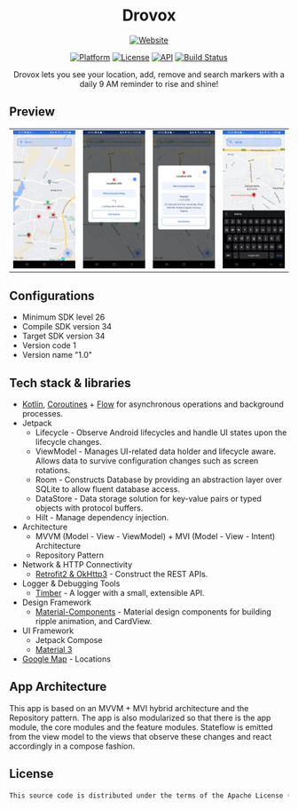 <h1 align="center">Drovox</h1>

<p align="center"><a href="https://www.drovox.com"><img alt="Website" src="https://img.shields.io/badge/Website-Drovox-white"/></a> </p>

<p align="center">
  <a href="https://www.android.com/"><img alt="Platform" src="https://img.shields.io/badge/Platform-Android-green"/></a>
  <a href="https://opensource.org/licenses/Apache-2.0"><img alt="License" src="https://img.shields.io/badge/License-Apache%202.0-blue.svg"/></a>
  <a href="https://android-arsenal.com/api?level=26"><img alt="API" src="https://img.shields.io/badge/API-26%2B-yellow.svg?style=flat"/></a>
  <a href="https://github.com/drovox/actions"><img alt="Build Status" src="https://github.com/drovox/workflows/Build/badge.svg"/></a> 
</p>

<p align="center">Drovox lets you see your location, add, remove and search markers with a daily 9 AM reminder to rise and shine!</p>

## Preview

|            |            |            |            |
|------------|------------|------------|------------|
| ![img one](image_1.JPG) | ![img two](image_2.JPG) | ![img three](image_3.JPG) | ![img four](image_4.JPG) |

## Configurations
- Minimum SDK level 26
- Compile SDK version 34
- Target SDK version 34
- Version code 1
- Version name "1.0"

## Tech stack & libraries
- [Kotlin](https://kotlinlang.org/), [Coroutines](https://github.com/Kotlin/kotlinx.coroutines) + [Flow](https://kotlin.github.io/kotlinx.coroutines/kotlinx-coroutines-core/kotlinx.coroutines.flow/) for asynchronous operations and background processes.
- Jetpack
  - Lifecycle - Observe Android lifecycles and handle UI states upon the lifecycle changes.
  - ViewModel - Manages UI-related data holder and lifecycle aware. Allows data to survive configuration changes such as screen rotations.
  - Room - Constructs Database by providing an abstraction layer over SQLite to allow fluent database access.
  - DataStore - Data storage solution for key-value pairs or typed objects with protocol buffers.
  - Hilt - Manage dependency injection.
- Architecture
  - MVVM (Model - View - ViewModel) + MVI (Model - View - Intent) Architecture
  - Repository Pattern
- Network & HTTP Connectivity
  - [Retrofit2 & OkHttp3](https://github.com/square/retrofit) - Construct the REST APIs.
- Logger & Debugging Tools
  - [Timber](https://github.com/JakeWharton/timber) - A logger with a small, extensible API.
- Design Framework
  - [Material-Components](https://github.com/material-components/material-components-android) - Material design components for building ripple animation, and CardView.
- UI Framework
  - Jetpack Compose
  - [Material 3]()
- [Google Map](https://mapsplatform.google.com/) - Locations
  
## App Architecture
This app is based on an MVVM + MVI hybrid architecture and the Repository pattern.
The app is also modularized so that there is the app module, the core modules and the feature modules.
Stateflow is emitted from the view model to the views that observe these changes and react accordingly in a compose fashion.

## License
```xml
This source code is distributed under the terms of the Apache License (Version 2.0)
```
